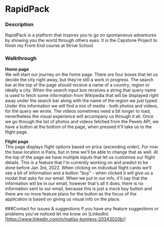 # RapidPack

### Description
RapidPack is a platform that inspires you to go on spontaneous adventures by showing you the world through others eyes.
It is the Capstone Project to finish my Front-End course at Strive School.

### Walkthrough

**Home page**    
We will start our journey on the home page. There are four boxes that let us decide the city right away, but they're still a work in progress. The search bar at the top of the page should receive a name of a country, region or ideally a city. When the search input box receives a string that query name is used to fetch some information from Wikipedia that will be displayed right away under the search bar along with the name of the region we just typed. Under this information we will find a mix of media - both photos and videos, for the query we wrote. The videos sometimes need a bit longer to load, nevertheless the visual experience will accompany us through it all. Once we go through the list of photos and videos fetched from the Pexels API, we have a button at the bottom of the page, when pressed it'll take us to the flight page.

**Flight page**   
This page displays flight options based on price (ascending order). For now the base location is Paris, but in time we'll be able to change that as well. At the top of the page we have multiple inputs that let us customise our flight details. This is a feature that I'm currently working on and predict to be done before Jan 3rd, 2022. When clicking on individual flight cards we'll see a bit of information and a button "buy" - when clicked it will give us a modal that asks for our email. When we put in our info, it'll say that the information will be in our email, however that's all it does, there is no information sent to our email, because this is just a mock buy button and there are no more feature plans for the button as the focus of the application is based on giving us visual info on the place.


###Contact for issues & suggestions
If you have any feature suggestions or problems you've noticed let me know on (LinkedIn)[https://www.linkedin.com/in/matīss-komļevs-20343020b/]
